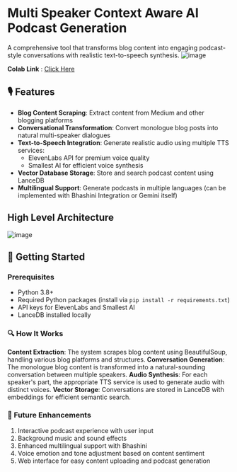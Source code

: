 # Multi Speaker Context Aware AI Podcast Generation
A comprehensive tool that transforms blog content into engaging podcast-style conversations with realistic text-to-speech synthesis.
![image](https://github.com/user-attachments/assets/24749a51-0113-46fd-8100-3a75c89e168f)

**Colab Link** : [Click Here](https://colab.research.google.com/github/shuklaji28/vectordb-recipes/blob/main/examples/Multi_Speaker_Context_Aware_Podcast_Generation/Multi_Speaker_Context_Aware_Podcast_Generation.ipynb) 
## 🎙️ Features

- **Blog Content Scraping**: Extract content from Medium and other blogging platforms
- **Conversational Transformation**: Convert monologue blog posts into natural multi-speaker dialogues
- **Text-to-Speech Integration**: Generate realistic audio using multiple TTS services:
  - ElevenLabs API for premium voice quality
  - Smallest AI for efficient voice synthesis
- **Vector Database Storage**: Store and search podcast content using LanceDB
- **Multilingual Support**: Generate podcasts in multiple languages (can be implemented with Bhashini Integration or Gemini itself)

## **High Level Architecture**

![image](https://github.com/user-attachments/assets/8fd06462-a1b9-4641-8c09-711f5e43a490)


## 🚀 Getting Started

### Prerequisites

- Python 3.8+
- Required Python packages (install via `pip install -r requirements.txt`)
- API keys for ElevenLabs and Smallest AI
- LanceDB installed locally
  
### 🔍 How It Works

**Content Extraction**: The system scrapes blog content using BeautifulSoup, handling various blog platforms and structures.
**Conversation Generation**: The monologue blog content is transformed into a natural-sounding conversation between multiple speakers.
**Audio Synthesis**: For each speaker's part, the appropriate TTS service is used to generate audio with distinct voices.
**Vector Storage**: Conversations are stored in LanceDB with embeddings for efficient semantic search.

### 🔮 Future Enhancements

1. Interactive podcast experience with user input
2. Background music and sound effects
3. Enhanced multilingual support with Bhashini
4. Voice emotion and tone adjustment based on content sentiment
5. Web interface for easy content uploading and podcast generation
